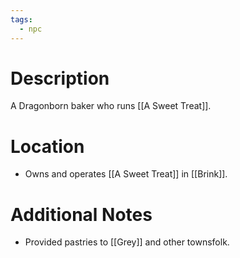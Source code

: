 ```yaml
---
tags:
  - npc
---
```

# Description
A Dragonborn baker who runs [[A Sweet Treat]].
# Location
- Owns and operates [[A Sweet Treat]] in [[Brink]].
# Additional Notes
- Provided pastries to [[Grey]] and other townsfolk.

